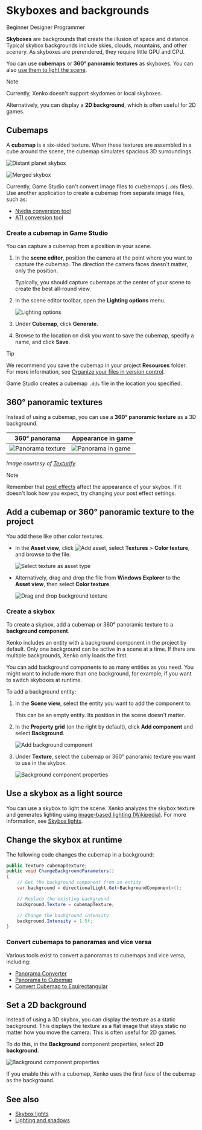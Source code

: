 # Skyboxes and backgrounds

<span class="label label-doc-level">Beginner</span>
<span class="label label-doc-audience">Designer</span>
<span class="label label-doc-audience">Programmer</span>

**Skyboxes** are backgrounds that create the illusion of space and distance. Typical skybox backgrounds include skies, clouds, mountains, and other scenery. As skyboxes are prerendered, they require little GPU and CPU. 

You can use **cubemaps** or **360° panoramic textures** as skyboxes. You can also [use them to light the scene](lights-and-shadows/skybox-lights.md).

> [!Note]
> Currently, Xenko doesn't support skydomes or local skyboxes.

Alternatively, you can display a **2D background**, which is often useful for 2D games.

## Cubemaps

A **cubemap** is a six-sided texture. When these textures are assembled in a cube around the scene, the cubemap simulates spacious 3D surroundings.

![Distant planet skybox](media/cubemap-cross.jpg)

![Merged skybox](media/skybox-assembled.jpg)

Currently, Game Studio can't convert image files to cuebemaps (`.dds` files). Use another application to create a cubemap from separate image files, such as:

* [Nvidia conversion tool](https://developer.nvidia.com/nvidia-texture-tools-adobe-photoshop)
* [ATI conversion tool](http://developer.amd.com/tools-and-sdks/archive/games-cgi/cubemapgen)

### Create a cubemap in Game Studio

You can capture a cubemap from a position in your scene.

1. In the **scene editor**, position the camera at the point where you want to capture the cubemap. The direction the camera faces doesn't matter, only the position.

    Typically, you should capture cubemaps at the center of your scene to create the best all-round view.

2. In the scene editor toolbar, open the **Lighting options** menu.

    ![Lighting options](../lights-and-shadows/media/lighting-options-menu.png)

3. Under **Cubemap**, click **Generate**.

4. Browse to the location on disk you want to save the cubemap, specify a name, and click **Save**.

>[!Tip]
>We recommend you save the cubemap in your project **Resources** folder. For more information, see [Organize your files in version control](../files-and-folders/version-control.md).

Game Studio creates a cubemap `.dds` file in the location you specified.

## 360° panoramic textures

Instead of using a cubemap, you can use a **360° panoramic texture** as a 3D background.

| 360° panorama  | Appearance in game
|----------------|-------------
| ![Panorama texture](media/MyPanorama.jpg)  | ![Panorama in game](media/panorama-in-game.jpg)
*Image courtesy of [Texturify](http://texturify.com)*

>[!Note]
>Remember that [post effects](../post-effects/index.md) affect the appearance of your skybox. If it doesn't look how you expect, try changing your post effect settings.

## Add a cubemap or 360° panoramic texture to the project

You add these like other color textures.

* In the **Asset view**, click ![Add asset](../lights-and-shadows/media/engine-skybox-add-new-asset-button.png), select **Textures** > **Color texture**, and browse to the file.

    ![Select texture as asset type](media/engine-skybox-select-asset-type.png)

* Alternatively, drag and drop the file from **Windows Explorer** to the **Asset view**, then select **Color texture**.

    ![Drag and drop background texture](media/drag-texture.gif)

### Create a skybox

To create a skybox, add a cubemap or 360° panoramic texture to a **background component**.

Xenko includes an entity with a background component in the project by default. Only one background can be active in a scene at a time. If there are multiple backgrounds, Xenko only loads the first.

You can add background components to as many entities as you need. You might want to include more than one background, for example, if you want to switch skyboxes at runtime.

To add a background entity:

1. In the **Scene view**, select the entity you want to add the component to.

    This can be an empty entity. Its position in the scene doesn't matter.

2. In the **Property grid** (on the right by default), click **Add component** and select **Background**.

    ![Add background component](media/engine-skybox-add-background-component.png)

3. Under **Texture**, select the cubemap or 360° panoramic texture you want to use in the skybox.

    ![Background component properties](media/engine-skybox-background-component-properties.png)

## Use a skybox as a light source

You can use a skybox to light the scene. Xenko analyzes the skybox texture and generates lighting using [image-based lighting (Wikipedia)](https://en.wikipedia.org/wiki/Image-based_lighting). For more information, see [Skybox lights](lights-and-shadows/skybox-lights.md).

## Change the skybox at runtime

The following code changes the cubemap in a background:

```cs
public Texture cubemapTexture;
public void ChangeBackgroundParameters()
{
    // Get the background component from an entity
	var background = directionalLight.Get<BackgroundComponent>();

	// Replace the existing background
	background.Texture = cubemapTexture;

	// Change the background intensity
	background.Intensity = 1.5f;
}
```

### Convert cubemaps to panoramas and vice versa

Various tools exist to convert a panoramas to cubemaps and vice versa, including: 

- [Panorama Converter](http://gonchar.me/blog/goncharposts/2150)  
- [Panorama to Cubemap](https://jaxry.github.io/panorama-to-cubemap/)
- [Convert Cubemap to Equirectangular](https://www.360toolkit.co/convert-cubemap-to-spherical-equirectangular.html)

## Set a 2D background

Instead of using a 3D skybox, you can display the texture as a static background. This displays the texture as a flat image that stays static no matter how you move the camera. This is often useful for 2D games.

To do this, in the **Background** component properties, select **2D background**.

![Background component properties](media/is-2d.png)

If you enable this with a cubemap, Xenko uses the first face of the cubemap as the background.

## See also

* [Skybox lights](lights-and-shadows/skybox-lights.md)
* [Lighting and shadows](lights-and-shadows/index.md)